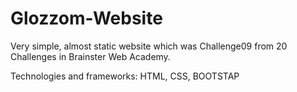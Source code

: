 # Glozzom-Website

Very simple, almost static website which was Challenge09 from 20 Challenges in Brainster Web Academy. 

Technologies and frameworks:
HTML,
CSS,
BOOTSTAP
